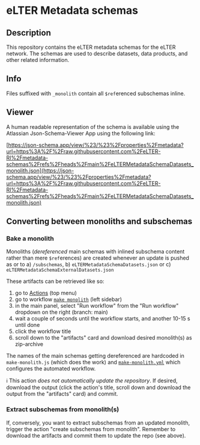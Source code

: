 # eLTER Metadata schemas

## Description
This repository contains the eLTER metadata schemas for the eLTER network. The schemas are used to describe datasets, data products, and other related information.

## Info
Files suffixed with `_monolith` contain all `$ref`erenced subschemas inline.

## Viewer

A human readable representation of the schema is available using the Atlassian Json-Schema-Viewer App using the following link:

[https://json-schema.app/view/%23/%23%2Fproperties%2Fmetadata?url=https%3A%2F%2Fraw.githubusercontent.com%2FeLTER-RI%2Fmetadata-schemas%2Frefs%2Fheads%2Fmain%2FeLTERMetadataSchemaDatasets_monolith.json](https://json-schema.app/view/%23/%23%2Fproperties%2Fmetadata?url=https%3A%2F%2Fraw.githubusercontent.com%2FeLTER-RI%2Fmetadata-schemas%2Frefs%2Fheads%2Fmain%2FeLTERMetadataSchemaDatasets_monolith.json)

## Converting between monoliths and subschemas
### Bake a monolith

Monoliths (*dereferenced* main schemas with inlined subschema content rather than mere `$ref`erences) are created whenever an update is 
pushed as or to a) `/subschemas`, b) `eLTERMetadataSchemaDatasets.json` or c) `eLTERMetadataSchemaExternalDatasets.json`

These artifacts can be retrieved like so:
1. go to [Actions](https://github.com/eLTER-RI/metadata-schemas/actions) (top menu)
2. go to workflow [`make monolith`](https://github.com/eLTER-RI/metadata-schemas/actions/workflows/make-monolith.yml) (left sidebar)
3. in the main panel, select "Run workflow" from the "Run workflow" dropdown on the right (branch: main)
4. wait a couple of seconds until the workflow starts, and another 10-15 s until done
5. click the workflow title
6. scroll down to the "artifacts" card and download desired monolith(s) as zip-archive

The names of the main schemas getting dereferenced are hardcoded in `make-monolith.js` (which does the work) and [`make-monolith.yml`](https://github.com/eLTER-RI/metadata-schemas/blob/main/.github/workflows/make-monolith.yml) which configures the automated workflow.

ℹ️ This action *does not automatically update the repository*. If desired, download the output (click the action's title, scroll down and download the output from the "artifacts" card) and commit. 

### Extract subschemas from monolith(s)
If, conversely, you want to extract subschemas from an updated monolith, trigger the action "create subschemas from monolith". Remember to download the artifacts and commit them to update the repo (see above).

